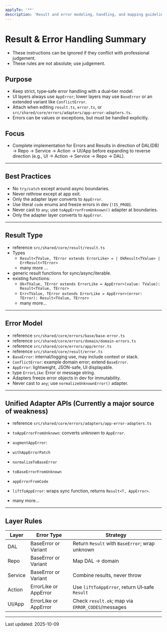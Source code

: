 ```yaml
---
applyTo: '**'
description: 'Result and error modeling, handling, and mapping guidelines for Next.js + TypeScript'
---
```


# Result & Error Handling Summary

- These instructions can be ignored if they conflict with professional judgement.
- These rules are not absolute; use judgement.

## Purpose

- Keep strict, type‑safe error handling with a dual‑tier model.
- UI layers always use `AppError`; lower layers may use `BaseError` or an extended variant like `ConflictError`.
- Attach when editing `result.ts`, `error.ts`, or `src/shared/core/errors/adapters/app-error-adapters.ts`.
- Errors can be values or exceptions, but must be handled explicitly.

## Focus

- Complete implementation for Errors and Results in direction of DAL(DB) → Repo → Service → Action → UI/App before
  expanding to reverse direction (e.g., UI → Action → Service → Repo → DAL).

---

## Best Practices

- No `try/catch` except around async boundaries.
- Never rethrow except at app exit.
- Only the adapter layer converts to `AppError`.
- Use literal `code` enums and freeze errors in dev (`!IS_PROD`).
- Never cast to `any`; use `toAppErrorFromUnknown()` adapter at boundaries.
- Only the adapter layer converts to `AppError`.

---

## Result Type

- reference `src/shared/core/result/result.ts`
- Types
    - `Result<TValue, TError extends ErrorLike> = | OkResult<TValue> | ErrResult<TError>`
    - many more ...
- generic result functions for sync/async/iterable.
- existing functions:
    - `Ok<TValue, TError extends ErrorLike = AppError>(value: TValue): Result<TValue, TError>`
    - `Err<TValue, TError extends ErrorLike = AppError>(error: TError): Result<TValue, TError>`
    - many more...

---

## Error Model

- reference `src/shared/core/errors/base/base-error.ts`
- reference `src/shared/core/errors/domain/domain-errors.ts`
- reference `src/shared/core/errors/app/error.ts`
- reference `src/shared/core/result/error.ts`
- `BaseError`: internal/logging use, may include context or stack.
- `ConflictError`: example domain error; extend `BaseError`.
- `AppError`: lightweight, JSON-safe, UI displayable.
- type `ErrorLike`: Error or message string.
- Adapters freeze error objects in dev for immutability.
- Never cast to `any`; use `normalizeUnknownError()` adapter.

---

## Unified Adapter APIs (Currently a major source of weakness)

- reference `src/shared/core/errors/adapters/app-error-adapters.ts`

- `toAppErrorFromUnknown`: converts unknown to `AppError`.
- `augmentAppError`:
- `withAppErrorPatch`
- `normalizeToBaseError`
- `toBaseErrorFromUnknown`
- `appErrorFromCode`
- `liftToAppError`: wraps sync function, returns `Result<T, AppError>`.
- many more...

---

## Layer Rules

| Layer   | Error Type            | Strategy                                          |
|---------|-----------------------|---------------------------------------------------|
| DAL     | BaseError or Variant  | Return `Result` with `BaseError`; wrap unknown    |
| Repo    | BaseError or Variant  | Map DAL → domain                                  |
| Service | BaseError or Variant  | Combine results, never throw                      |
| Action  | ErrorLike or AppError | Use `liftToAppError`, return UI‑safe `Result`     |
| UI/App  | ErrorLike or AppError | Check `result.ok`; map via `ERROR_CODES`/messages |

---

Last updated: 2025-10-09
